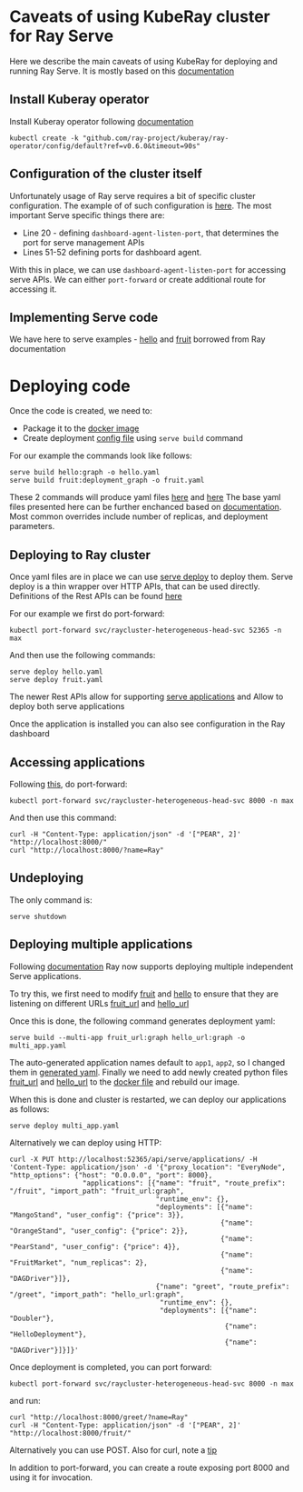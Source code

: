 # Caveats of using KubeRay cluster for Ray Serve

Here we describe the main caveats of using KubeRay for deploying and running Ray Serve. It is mostly based on this
[documentation](https://docs.ray.io/en/latest/serve/production-guide/index.html)

## Install Kuberay operator

Install Kuberay operator following [documentation](https://ray-project.github.io/kuberay/components/operator/) 
````
kubectl create -k "github.com/ray-project/kuberay/ray-operator/config/default?ref=v0.6.0&timeout=90s"
````

## Configuration of the cluster itself

Unfortunately usage of Ray serve requires a bit of specific cluster configuration. The example of of such configuration
is [here](example.yaml). The most important Serve specific things there are:
* Line 20 - defining `dashboard-agent-listen-port`, that determines the port for serve management APIs
* Lines 51-52 defining ports for dashboard agent.


With this in place, we can use `dashboard-agent-listen-port` for accessing serve APIs. We can either 
`port-forward` or create additional route for accessing it.

## Implementing Serve code

We have here to serve examples - [hello](hello.py) and [fruit](fruit.py) borrowed from Ray documentation

# Deploying code

Once the code is created, we need to:
* Package it to the [docker image](Dockerfile)
* Create deployment [config file](https://docs.ray.io/en/latest/serve/production-guide/index.html) using `serve build` 
command

For our example the commands look like follows: 
````
serve build hello:graph -o hello.yaml
serve build fruit:deployment_graph -o fruit.yaml
````
These 2 commands will produce yaml files [here](hello.yaml) and [here](fruit.yaml)
The base yaml files presented here can be further enchanced based on 
[documentation](https://docs.ray.io/en/latest/serve/production-guide/config.html). Most common overrides include number
of replicas, and deployment parameters.

## Deploying to Ray cluster

Once yaml files are in place we can use [serve deploy](https://docs.ray.io/en/latest/serve/production-guide/index.html)
to deploy them. Serve deploy is a thin wrapper over HTTP APIs, that can be used directly. Definitions of the Rest
APIs can be found [here](https://docs.ray.io/en/latest/serve/api/index.html#serve-rest-api)

For our example we first do port-forward:

````
kubectl port-forward svc/raycluster-heterogeneous-head-svc 52365 -n max
````

And then use the following commands:
````
serve deploy hello.yaml
serve deploy fruit.yaml
````

The newer Rest APIs allow for supporting [serve applications](https://docs.ray.io/en/latest/serve/multi-app.html) and
Allow to deploy both serve applications

Once the application is installed you can also see configuration in the Ray dashboard

## Accessing applications

Following [this](https://docs.ray.io/en/latest/serve/production-guide/index.html), do port-forward:

````
kubectl port-forward svc/raycluster-heterogeneous-head-svc 8000 -n max
````

And then use this command:

````
curl -H "Content-Type: application/json" -d '["PEAR", 2]' "http://localhost:8000/"
curl "http://localhost:8000/?name=Ray"
````

## Undeploying 

The only command is:

````
serve shutdown
````

## Deploying multiple applications

Following [documentation](https://docs.ray.io/en/latest/serve/multi-app.html) Ray now supports deploying multiple 
independent Serve applications.

To try this, we first need to modify [fruit](fruit.py) and [hello](hello.py) to ensure that they are listening on 
different URLs [fruit_url](fruit_url.py) and [hello_url](hello_url.py)

Once this is done, the following command generates deployment yaml:
````
serve build --multi-app fruit_url:graph hello_url:graph -o multi_app.yaml
````
The auto-generated application names default to `app1`, `app2`, so I changed them in [generated yaml](multi_app.yaml).
Finally we need to add newly created python files [fruit_url](fruit_url.py) and [hello_url](hello_url.py) to the [docker
file](Dockerfile) and rebuild our image.

When this is done and cluster is restarted, we can deploy our applications as follows:
````
serve deploy multi_app.yaml
````

Alternatively we can deploy using HTTP:

````
curl -X PUT http://localhost:52365/api/serve/applications/ -H 'Content-Type: application/json' -d '{"proxy_location": "EveryNode", "http_options": {"host": "0.0.0.0", "port": 8000},
                  "applications": [{"name": "fruit", "route_prefix": "/fruit", "import_path": "fruit_url:graph",
                                    "runtime_env": {},
                                    "deployments": [{"name": "MangoStand", "user_config": {"price": 3}},
                                                    {"name": "OrangeStand", "user_config": {"price": 2}},
                                                    {"name": "PearStand", "user_config": {"price": 4}},
                                                    {"name": "FruitMarket", "num_replicas": 2},
                                                    {"name": "DAGDriver"}]},
                                    {"name": "greet", "route_prefix": "/greet", "import_path": "hello_url:graph",
                                     "runtime_env": {},
                                     "deployments": [{"name": "Doubler"},
                                                     {"name": "HelloDeployment"},
                                                     {"name": "DAGDriver"}]}]}'
````

Once deployment is completed, you can port forward:

````
kubectl port-forward svc/raycluster-heterogeneous-head-svc 8000 -n max
````

and run:

````
curl "http://localhost:8000/greet/?name=Ray"
curl -H "Content-Type: application/json" -d '["PEAR", 2]' "http://localhost:8000/fruit/"
````
Alternatively you can use POST. Also for curl, note a 
[tip](https://docs.ray.io/en/latest/serve/deploy-many-models/multi-app.html#deploy-the-applications)

In addition to port-forward, you can create a route exposing port 8000 and using it for invocation.